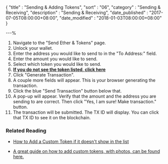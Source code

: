 {
"title"       : "Sending & Adding Tokens",
"sort"        : "06",
"category"    : "Sending & Receiving",
"description" : "Sending & Receiving",
"date_published" : "2017-07-05T08:00:00+08:00",
"date_modified"  : "2018-01-03T08:00:00+08:00"
}

---%

1.  Navigate to the "Send Ether & Tokens" page.
2.  Unlock your wallet.
3.  Enter the address you would like to send to in the "To Address:" field.
4.  Enter the amount you would like to send.
5.  Select which token you would like to send.
6.  **[If you do not see the token listed, click here](https://support.mycrypto.com/send/adding-new-token-and-sending-custom-tokens.html)**
7.  Click "Generate Transaction".
8.  A couple more fields will appear. This is your browser generating the transaction.
9.  Click the blue "Send Transaction" button below that.
10.  A pop-up will appear. Verify that the amount and the address you are sending to are correct. Then click "Yes, I am sure! Make transaction." button.
11.  The transaction will be submitted. The TX ID will display. You can click that TX ID to see it on the blockchain.

### Related Reading

*  [How to Add a Custom Token if it doesn't show in the list](https://support.mycrypto.com/send/adding-new-token-and-sending-custom-tokens.html)

*  [A great guide on how to add custom tokens, with photos, can be found here.](https://blockchaindk.com/2017/02/12/add-custom-token-mycrypto/)
